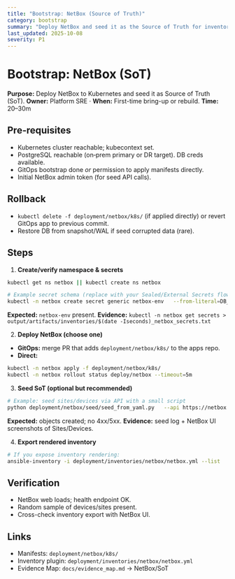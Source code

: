 ```yaml
---
title: "Bootstrap: NetBox (Source of Truth)"
category: bootstrap
summary: "Deploy NetBox and seed it as the Source of Truth for inventory and automation."
last_updated: 2025-10-08
severity: P1
---
```


# Bootstrap: NetBox (SoT)

**Purpose:** Deploy NetBox to Kubernetes and seed it as Source of Truth (SoT).
**Owner:** Platform SRE · **When:** First-time bring-up or rebuild.
**Time:** 20–30m

## Pre‑requisites
- Kubernetes cluster reachable; kubecontext set.
- PostgreSQL reachable (on‑prem primary or DR target). DB creds available.
- GitOps bootstrap done *or* permission to apply manifests directly.
- Initial NetBox admin token (for seed API calls).

## Rollback
- `kubectl delete -f deployment/netbox/k8s/` (if applied directly) or revert GitOps app to previous commit.
- Restore DB from snapshot/WAL if seed corrupted data (rare).

## Steps

1) **Create/verify namespace & secrets**
```bash
kubectl get ns netbox || kubectl create ns netbox

# Example secret schema (replace with your Sealed/External Secrets flow)
kubectl -n netbox create secret generic netbox-env   --from-literal=DB_NAME=netbox   --from-literal=DB_USER=netbox   --from-literal=DB_PASSWORD='<redacted>'   --from-literal=DB_HOST='postgresql.default.svc'   --from-literal=SECRET_KEY='<django_secret>'
```
**Expected:** `netbox-env` present.
**Evidence:** `kubectl -n netbox get secrets > output/artifacts/inventories/$(date -Iseconds)_netbox_secrets.txt`

2) **Deploy NetBox (choose one)**
- **GitOps:** merge PR that adds `deployment/netbox/k8s/` to the apps repo.
- **Direct:**
```bash
kubectl -n netbox apply -f deployment/netbox/k8s/
kubectl -n netbox rollout status deploy/netbox --timeout=5m
```

3) **Seed SoT (optional but recommended)**
```bash
# Example: seed sites/devices via API with a small script
python deployment/netbox/seed/seed_from_yaml.py   --api https://netbox.<yourdomain>/api   --token $NETBOX_TOKEN   --files deployment/netbox/seed/examples/*.yml   | tee "output/logs/netbox/$(date -Iseconds)_seed.log"
```
**Expected:** objects created; no 4xx/5xx.
**Evidence:** seed log + NetBox UI screenshots of Sites/Devices.

4) **Export rendered inventory**
```bash
# If you expose inventory rendering:
ansible-inventory -i deployment/inventories/netbox/netbox.yml --list   | tee "output/artifacts/inventories/$(date -Iseconds)_netbox_render.json"
```

## Verification
- NetBox web loads; health endpoint OK.
- Random sample of devices/sites present.
- Cross-check inventory export with NetBox UI.

## Links
- Manifests: `deployment/netbox/k8s/`
- Inventory plugin: `deployment/inventories/netbox/netbox.yml`
- Evidence Map: `docs/evidence_map.md` → NetBox/SoT
